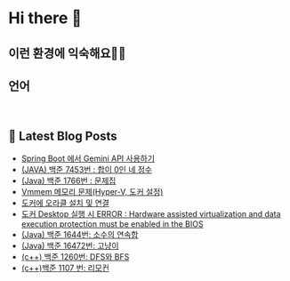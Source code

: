 # Hi there 👋

## 이런 환경에 익숙해요✍🏼

## 언어

<p>
  <img alt="" src= "https://img.shields.io/badge/JavaScript-F7DF1E?style=flat-square&logo=JavaScript&logoColor=white"/> 
  <img alt="" src= "https://img.shields.io/badge/TypeScript-black?logo=typescript&logoColor=blue"/>
</p>

## 📕 Latest Blog Posts

<ul><li><a href='https://itream.tistory.com/14' target='_blank'>Spring Boot 에서 Gemini API 사용하기</a></li><li><a href='https://itream.tistory.com/13' target='_blank'>(JAVA) 백준 7453번 : 합이 0인 네 정수</a></li><li><a href='https://itream.tistory.com/12' target='_blank'>(Java) 백준 1766번 : 문제집</a></li><li><a href='https://itream.tistory.com/11' target='_blank'>Vmmem 메모리 문제(Hyper-V, 도커 설정)</a></li><li><a href='https://itream.tistory.com/10' target='_blank'>도커에 오라클 설치 및 연결</a></li><li><a href='https://itream.tistory.com/9' target='_blank'>도커 Desktop 실행 시 ERROR : Hardware assisted virtualization and data execution protection must be enabled in the BIOS</a></li><li><a href='https://itream.tistory.com/5' target='_blank'>(Java) 백준 1644번: 소수의 연속합</a></li><li><a href='https://itream.tistory.com/4' target='_blank'>(Java) 백준 16472번: 고냥이</a></li><li><a href='https://itream.tistory.com/3' target='_blank'>(c++) 백준 1260번: DFS와 BFS</a></li><li><a href='https://itream.tistory.com/2' target='_blank'>(c++)백준 1107 번: 리모컨</a></li></ul>